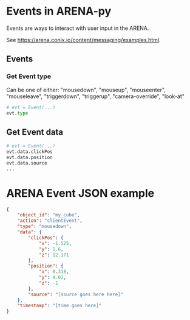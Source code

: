 # Events in ARENA-py

Events are ways to interact with user input in the ARENA.

See https://arena.conix.io/content/messaging/examples.html.

## Events

### Get Event type
Can be one of either:
"mousedown", "mouseup", "mouseenter", "mouseleave", "triggerdown", "triggerup", "camera-override", "look-at"
```python
# evt = Event(...)
evt.type
```
## Get Event data

```python
# evt = Event(...)
evt.data.clickPos
evt.data.position
evt.data.source
...
```

<!-- # Generating events with ARENA-py
You can generate click and camera events with ARENA-py like so:
```python
arena.generate_event(my_camera, type="camera-override")
``` -->

# ARENA Event JSON example
```json
{
    "object_id": "my_cube",
    "action": "clientEvent",
    "type": "mousedown",
    "data": {
        "clickPos": {
            "x": -1.525,
            "y": 1.6,
            "z": 12.171
        },
        "position": {
            "x": 0.318,
            "y": 4.02,
            "z": -1
        },
        "source": "[source goes here here]"
    },
    "timestamp": "[time goes here]"
}
```
